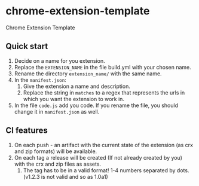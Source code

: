 # chrome-extension-template
Chrome Extension Template

## Quick start
1. Decide on a name for you extension.
2. Replace the `EXTENSION_NAME` in the file build.yml with your chosen name.
3. Rename the directory `extension_name/` with the same name.
4. In the `manifest.json`:
   1. Give the extension a name and description.
   2. Replace the string in `matches` to a regex that represents the urls in which you want the extension to work in.
5. In the file `code.js` add you code. If you rename the file, you should change it in `manifest.json` as well.

## CI features
1. On each push - an artifact with the current state of the extension (as crx and zip formats) will be available.
2. On each tag a release will be created (If not already created by you) with the crx and zip files as assets.
   1. The tag has to be in a valid format! 1-4 numbers separated by dots. (v1.2.3 is not valid and so as 1.0a1)
